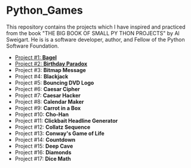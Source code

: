 # Python_Games
This repository contains the projects which I have inspired and practiced from the book "THE BIG BOOK OF SMALL PY THON PROJECTS" by Al Sweigart. He is is a software developer, author, and Fellow of the Python Software Foundation.
- [Project #1: **Bagel**](Bagles/)
- [Project #2: **Birthday Paradox**](BirthdayParadox/)
- Project #3: **Bitmap Message**
- Project #4: **Blackjack**
- Project #5: **Bouncing DVD Logo**
- Project #6: **Caesar Cipher**
- Project #7: **Caesar Hacker**
- Project #8: **Calendar Maker**
- Project #9: **Carrot in a Box**
- Project #10: **Cho-Han**
- Project #11: **Clickbait Headline Generator**
- Project #12: **Collatz Sequence**
- Project #13: **Conway's Game of Life**
- Project #14: **Countdown**
- Project #15: **Deep Cave**
- Project #16: **Diamonds**
- Project #17: **Dice Math**
